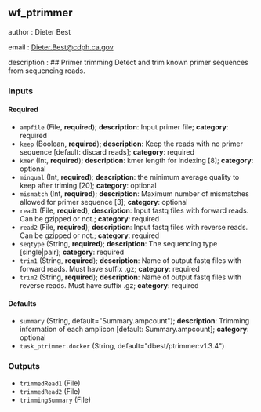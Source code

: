 
## wf_ptrimmer

author
: Dieter Best

email
: Dieter.Best@cdph.ca.gov

description
: ## Primer trimming 
 Detect and trim known primer sequences from sequencing reads.

### Inputs

#### Required

  * `ampfile` (File, **required**); **description**: Input primer file; **category**: required
  * `keep` (Boolean, **required**); **description**: Keep the reads with no primer sequence [default: discard reads]; **category**: required
  * `kmer` (Int, **required**); **description**: kmer length for indexing [8]; **category**: optional
  * `minqual` (Int, **required**); **description**: the minimum average quality to keep after triming [20]; **category**: optional
  * `mismatch` (Int, **required**); **description**: Maximum number of mismatches allowed for primer sequence [3]; **category**: optional
  * `read1` (File, **required**); **description**: Input fastq files with forward reads. Can be gzipped or not.; **category**: required
  * `read2` (File, **required**); **description**: Input fastq files with reverse reads. Can be gzipped or not.; **category**: required
  * `seqtype` (String, **required**); **description**: The sequencing type [single|pair]; **category**: required
  * `trim1` (String, **required**); **description**: Name of output fastq files with forward reads. Must have suffix .gz; **category**: required
  * `trim2` (String, **required**); **description**: Name of output fastq files with reverse reads. Must have suffix .gz; **category**: required

#### Defaults

  * `summary` (String, default="Summary.ampcount"); **description**: Trimming information of each amplicon [default: Summary.ampcount]; **category**: optional
  * `task_ptrimmer.docker` (String, default="dbest/ptrimmer:v1.3.4")

### Outputs

  * `trimmedRead1` (File)
  * `trimmedRead2` (File)
  * `trimmingSummary` (File)
